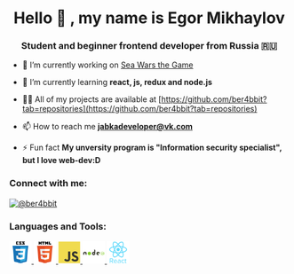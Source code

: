 <h1 align="center">Hello 👋 , my name is Egor Mikhaylov</h1>
<h3 align="center">Student and beginner frontend developer from Russia 🇷🇺</h3>

- 🔭 I’m currently working on [Sea Wars the Game](https://github.com/ber4bbit/sea-wars-game)

- 🌱 I’m currently learning **react, js, redux and node.js**

- 👨‍💻 All of my projects are available at [https://github.com/ber4bbit?tab=repositories](https://github.com/ber4bbit?tab=repositories)

- 📫 How to reach me **jabkadeveloper@vk.com**

- ⚡ Fun fact **My unversity program is "Information security specialist", but I love web-dev:D**

<h3 align="left">Connect with me:</h3>
<p align="left">
<a href="https://instagram.com/@ber4bbit" target="blank"><img align="center" src="https://raw.githubusercontent.com/rahuldkjain/github-profile-readme-generator/master/src/images/icons/Social/instagram.svg" alt="@ber4bbit" height="30" width="40" /></a>
</p>

<h3 align="left">Languages and Tools:</h3>
<p align="left"> <a href="https://www.w3schools.com/css/" target="_blank" rel="noreferrer"> <img src="https://raw.githubusercontent.com/devicons/devicon/master/icons/css3/css3-original-wordmark.svg" alt="css3" width="40" height="40"/> </a> <a href="https://www.w3.org/html/" target="_blank" rel="noreferrer"> <img src="https://raw.githubusercontent.com/devicons/devicon/master/icons/html5/html5-original-wordmark.svg" alt="html5" width="40" height="40"/> </a> <a href="https://developer.mozilla.org/en-US/docs/Web/JavaScript" target="_blank" rel="noreferrer"> <img src="https://raw.githubusercontent.com/devicons/devicon/master/icons/javascript/javascript-original.svg" alt="javascript" width="40" height="40"/> </a> <a href="https://nodejs.org" target="_blank" rel="noreferrer"> <img src="https://raw.githubusercontent.com/devicons/devicon/master/icons/nodejs/nodejs-original-wordmark.svg" alt="nodejs" width="40" height="40"/> </a> <a href="https://reactjs.org/" target="_blank" rel="noreferrer"> <img src="https://raw.githubusercontent.com/devicons/devicon/master/icons/react/react-original-wordmark.svg" alt="react" width="40" height="40"/> </a> </p>
